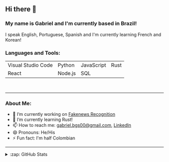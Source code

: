 ## Hi there 👋

### My name is Gabriel and I'm currently based in Brazil!

I speak English, Portuguese, Spanish and I'm currently learning French and Korean!

### Languages and Tools:
<table>
  <tr>
    <td>Visual Studio Code</td>
    <td>Python</td>
    <td>JavaScript</td>
    <td>Rust</td>
    </tr>
  <tr>
    <td>React</td>
    <td>Node.js</td>
    <td>SQL</td>
  </tr>
</table>

<br/>

---

### About Me:
- 🔭 I’m currently working on [Fakenews Recognition](https://github.com/GabrielBG0/Fakenews-Recognition)
- 🌱 I’m currently learning Rust!
- 📫 How to reach me: <gabriel.bgs00@gmail.com>, [LinkedIn](https://www.linkedin.com/in/gabrielbgutierrez/)
- 😄 Pronouns: He/His
- ⚡ Fun fact: I'm half Colombian

---

<details>
  <summary>:zap: GitHub Stats</summary>

  <img align="left" alt="GabrielBG0's GitHub Stats" src="https://github-readme-stats.codestackr.vercel.app/api?username=GabrielBG0&show_icons=true&hide_border=true&theme=synthwave" />

</details>
